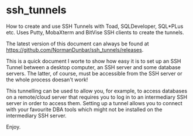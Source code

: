# ssh_tunnels
How to create and use SSH Tunnels with Toad, SQLDeveloper, SQL*PLus etc. Uses Putty, MobaXterm and BitVise SSH clients to create the tunnels.

The latest version of this document can always be found at https://github.com/NormanDunbar/ssh_tunnels/releases.

This is a quick document I worte to show how easy it is to set up an SSH Tunnel between a desktop computer, an SSH server and some database servers. The latter, of course, must be accessible from the SSH server or the whole process doesan't work!

This tunnelling can be used to allow you, for example, to access databases on a remote/cloud server that requires you to log in to an intermediary SSH server in order to access them. Setting up a tunnel allows you to connect with your favourite DBA tools which might not be installed on the intermediary SSH server.

Enjoy.
